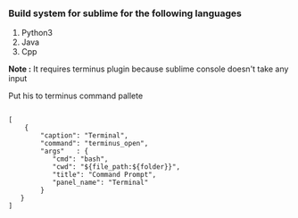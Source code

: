 <h3>Build system for sublime for the following languages</h3>
<ol>
<li>Python3</li>
<li>Java</li>
<li>Cpp</li>
</ol>

<p><b>Note :</b> It requires terminus plugin because sublime console doesn't take any input</p>

<p>Put his to terminus command pallete</p>
<code>
[
	{
        "caption": "Terminal",
        "command": "terminus_open",
        "args"   : {
           "cmd": "bash",
           "cwd": "${file_path:${folder}}",
           "title": "Command Prompt",
           "panel_name": "Terminal"
        }
   }
]

</code>
